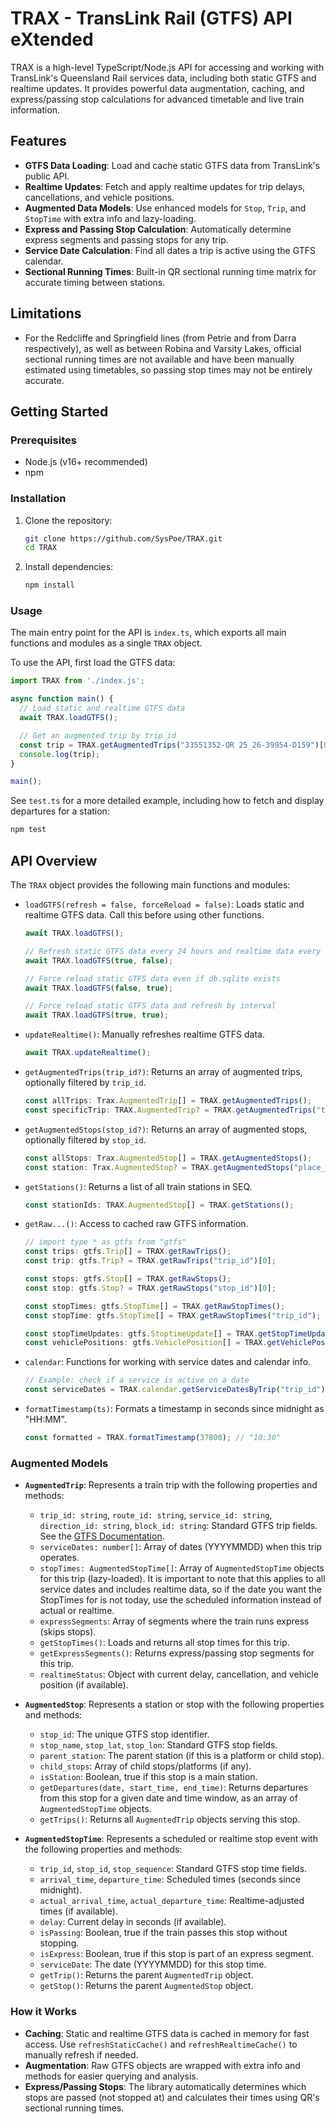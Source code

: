 
# TRAX - TransLink Rail (GTFS) API eXtended

TRAX is a high-level TypeScript/Node.js API for accessing and working with TransLink's Queensland Rail services data, including both static GTFS and realtime updates. It provides powerful data augmentation, caching, and express/passing stop calculations for advanced timetable and live train information.


## Features

- **GTFS Data Loading**: Load and cache static GTFS data from TransLink's public API.
- **Realtime Updates**: Fetch and apply realtime updates for trip delays, cancellations, and vehicle positions.
- **Augmented Data Models**: Use enhanced models for `Stop`, `Trip`, and `StopTime` with extra info and lazy-loading.
- **Express and Passing Stop Calculation**: Automatically determine express segments and passing stops for any trip.
- **Service Date Calculation**: Find all dates a trip is active using the GTFS calendar.
- **Sectional Running Times**: Built-in QR sectional running time matrix for accurate timing between stations.


## Limitations

- For the Redcliffe and Springfield lines (from Petrie and from Darra respectively), as well as between Robina and Varsity Lakes, official sectional running times are not available and have been manually estimated using timetables, so passing stop times may not be entirely accurate.


## Getting Started

### Prerequisites

- Node.js (v16+ recommended)
- npm

### Installation

1. Clone the repository:
   ```bash
   git clone https://github.com/SysPoe/TRAX.git
   cd TRAX
   ```
2. Install dependencies:
   ```bash
   npm install
   ```

### Usage

The main entry point for the API is `index.ts`, which exports all main functions and modules as a single `TRAX` object.

To use the API, first load the GTFS data:

```typescript
import TRAX from './index.js';

async function main() {
  // Load static and realtime GTFS data
  await TRAX.loadGTFS();

  // Get an augmented trip by trip_id
  const trip = TRAX.getAugmentedTrips("33551352-QR 25_26-39954-D159")[0];
  console.log(trip);
}

main();
```

See `test.ts` for a more detailed example, including how to fetch and display departures for a station:

```bash
npm test
```



## API Overview

The `TRAX` object provides the following main functions and modules:

- `loadGTFS(refresh = false, forceReload = false)`: Loads static and realtime GTFS data. Call this before using other functions.
  ```typescript
  await TRAX.loadGTFS();
  
  // Refresh static GTFS data every 24 hours and realtime data every 60 seconds:
  await TRAX.loadGTFS(true, false);

  // Force reload static GTFS data even if db.sqlite exists
  await TRAX.loadGTFS(false, true);

  // Force reload static GTFS data and refresh by interval
  await TRAX.loadGTFS(true, true);
  ```

- `updateRealtime()`: Manually refreshes realtime GTFS data.
  ```typescript
  await TRAX.updateRealtime();
  ```

- `getAugmentedTrips(trip_id?)`: Returns an array of augmented trips, optionally filtered by `trip_id`.
  ```typescript
  const allTrips: Trax.AugmentedTrip[] = TRAX.getAugmentedTrips();
  const specificTrip: TRAX.AugmentedTrip? = TRAX.getAugmentedTrips("trip_id")[0];
  ```

- `getAugmentedStops(stop_id?)`: Returns an array of augmented stops, optionally filtered by `stop_id`.
  ```typescript
  const allStops: Trax.AugmentedStop[] = TRAX.getAugmentedStops();
  const station: Trax.AugmentedStop? = TRAX.getAugmentedStops("place_romsta")[0];
  ```

- `getStations()`: Returns a list of all train stations in SEQ.
  ```typescript
  const stationIds: TRAX.AugmentedStop[] = TRAX.getStations();
  ```

- `getRaw...()`: Access to cached raw GTFS information.
  ```typescript
  // import type * as gtfs from "gtfs"
  const trips: gtfs.Trip[] = TRAX.getRawTrips();
  const trip: gtfs.Trip? = TRAX.getRawTrips("trip_id")[0];

  const stops: gtfs.Stop[] = TRAX.getRawStops();
  const stop: gtfs.Stop? = TRAX.getRawStops("stop_id")[0];

  const stopTimes: gtfs.StopTime[] = TRAX.getRawStopTimes();
  const stopTime: gtfs.StopTime[] = TRAX.getRawStopTimes("trip_id");

  const stopTimeUpdates: gtfs.StoptimeUpdate[] = TRAX.getStopTimeUpdates();
  const vehiclePositions: gtfs.VehiclePosition[] = TRAX.getVehiclePositions();  
  ```

- `calendar`: Functions for working with service dates and calendar info.
  ```typescript
  // Example: check if a service is active on a date
  const serviceDates = TRAX.calendar.getServiceDatesByTrip("trip_id")
  ```

- `formatTimestamp(ts)`: Formats a timestamp in seconds since midnight as "HH:MM".
  ```typescript
  const formatted = TRAX.formatTimestamp(37800); // "10:30"
  ```

### Augmented Models

- **`AugmentedTrip`**: Represents a train trip with the following properties and methods:
  - `trip_id: string`, `route_id: string`, `service_id: string`, `direction_id: string`, `block_id: string`: Standard GTFS trip fields. See the [GTFS Documentation](https://gtfs.org/documentation/overview/).
  - `serviceDates: number[]`: Array of dates (YYYYMMDD) when this trip operates.
  - `stopTimes: AugmentedStopTime[]`: Array of `AugmentedStopTime` objects for this trip (lazy-loaded). It is important to note that this applies to all service dates and includes realtime data, so if the date you want the StopTimes for is not today, use the scheduled information instead of actual or realtime.
  - `expressSegments`: Array of segments where the train runs express (skips stops).
  - `getStopTimes()`: Loads and returns all stop times for this trip.
  - `getExpressSegments()`: Returns express/passing stop segments for this trip.
  - `realtimeStatus`: Object with current delay, cancellation, and vehicle position (if available).

- **`AugmentedStop`**: Represents a station or stop with the following properties and methods:
  - `stop_id`: The unique GTFS stop identifier.
  - `stop_name`, `stop_lat`, `stop_lon`: Standard GTFS stop fields.
  - `parent_station`: The parent station (if this is a platform or child stop).
  - `child_stops`: Array of child stops/platforms (if any).
  - `isStation`: Boolean, true if this stop is a main station.
  - `getDepartures(date, start_time, end_time)`: Returns departures from this stop for a given date and time window, as an array of `AugmentedStopTime` objects.
  - `getTrips()`: Returns all `AugmentedTrip` objects serving this stop.

- **`AugmentedStopTime`**: Represents a scheduled or realtime stop event with the following properties and methods:
  - `trip_id`, `stop_id`, `stop_sequence`: Standard GTFS stop time fields.
  - `arrival_time`, `departure_time`: Scheduled times (seconds since midnight).
  - `actual_arrival_time`, `actual_departure_time`: Realtime-adjusted times (if available).
  - `delay`: Current delay in seconds (if available).
  - `isPassing`: Boolean, true if the train passes this stop without stopping.
  - `isExpress`: Boolean, true if this stop is part of an express segment.
  - `serviceDate`: The date (YYYYMMDD) for this stop time.
  - `getTrip()`: Returns the parent `AugmentedTrip` object.
  - `getStop()`: Returns the parent `AugmentedStop` object.

### How it Works

- **Caching**: Static and realtime GTFS data is cached in memory for fast access. Use `refreshStaticCache()` and `refreshRealtimeCache()` to manually refresh if needed.
- **Augmentation**: Raw GTFS objects are wrapped with extra info and methods for easier querying and analysis.
- **Express/Passing Stops**: The library automatically determines which stops are passed (not stopped at) and calculates their times using QR's sectional running times.